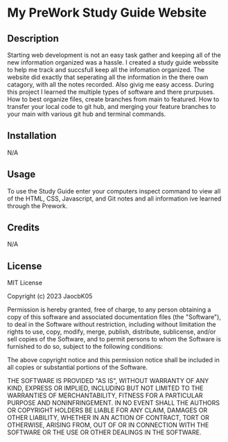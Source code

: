 # My PreWork Study Guide Website

## Description


Starting web development is not an easy task gather and keeping all of the new information organized was a hassle. I created a study guide webssite to help me track and succsfull keep all the infomation organized. The website did exactly that seperating all the information in the there own catagory, with all the notes recorded. Also givig me easy access. During this project I learned the multiple types of software and there prurpuses. How to best organize files, create branches from main to featured. How to transfer your local code to git hub, and merging your feature branches to your main with various git hub and terminal commands.

## Installation

N/A

## Usage

To use the Study Guide enter your computers inspect command to view all of the HTML, CSS, Javascript, and Git notes and all information ive learned through the Prework. 

## Credits

N/A

## License
MIT License

Copyright (c) 2023 JaocbK05

Permission is hereby granted, free of charge, to any person obtaining a copy
of this software and associated documentation files (the "Software"), to deal
in the Software without restriction, including without limitation the rights
to use, copy, modify, merge, publish, distribute, sublicense, and/or sell
copies of the Software, and to permit persons to whom the Software is
furnished to do so, subject to the following conditions:

The above copyright notice and this permission notice shall be included in all
copies or substantial portions of the Software.

THE SOFTWARE IS PROVIDED "AS IS", WITHOUT WARRANTY OF ANY KIND, EXPRESS OR
IMPLIED, INCLUDING BUT NOT LIMITED TO THE WARRANTIES OF MERCHANTABILITY,
FITNESS FOR A PARTICULAR PURPOSE AND NONINFRINGEMENT. IN NO EVENT SHALL THE
AUTHORS OR COPYRIGHT HOLDERS BE LIABLE FOR ANY CLAIM, DAMAGES OR OTHER
LIABILITY, WHETHER IN AN ACTION OF CONTRACT, TORT OR OTHERWISE, ARISING FROM,
OUT OF OR IN CONNECTION WITH THE SOFTWARE OR THE USE OR OTHER DEALINGS IN THE
SOFTWARE.
